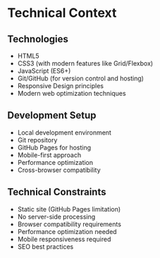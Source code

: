 # Technical Context

## Technologies
- HTML5
- CSS3 (with modern features like Grid/Flexbox)
- JavaScript (ES6+)
- Git/GitHub (for version control and hosting)
- Responsive Design principles
- Modern web optimization techniques

## Development Setup
- Local development environment
- Git repository
- GitHub Pages for hosting
- Mobile-first approach
- Performance optimization
- Cross-browser compatibility

## Technical Constraints
- Static site (GitHub Pages limitation)
- No server-side processing
- Browser compatibility requirements
- Performance optimization needed
- Mobile responsiveness required
- SEO best practices

